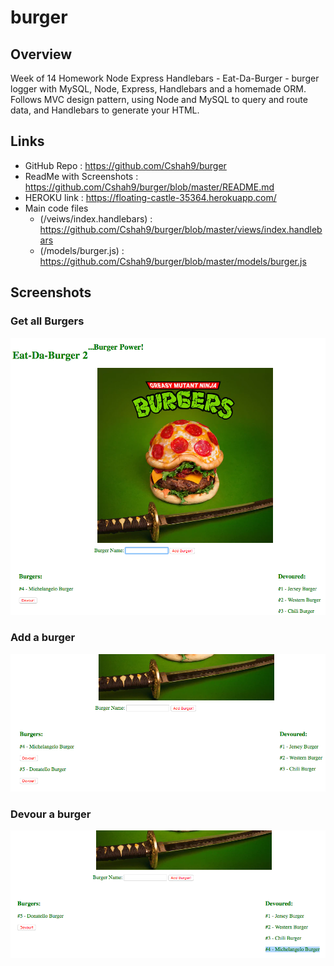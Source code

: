 # burger

## Overview
Week of 14 Homework Node Express Handlebars - Eat-Da-Burger - burger logger with MySQL, Node, Express, Handlebars and a homemade ORM. Follows MVC design pattern, using Node and MySQL to query and route data, and Handlebars to generate your HTML.

## Links
  * GitHub Repo : https://github.com/Cshah9/burger
  * ReadMe with Screenshots : https://github.com/Cshah9/burger/blob/master/README.md
  * HEROKU link : https://floating-castle-35364.herokuapp.com/
  * Main code files 
    * (/veiws/index.handlebars) : https://github.com/Cshah9/burger/blob/master/views/index.handlebars
    * (/models/burger.js) : https://github.com/Cshah9/burger/blob/master/models/burger.js
    
     


## Screenshots

### Get all Burgers
![1](/images/1.png)

### Add a burger
![2](/images/2.png)

### Devour a burger
![3](/images/3.png)

